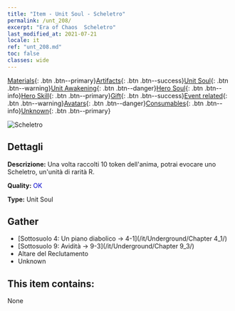 ```yaml
---
title: "Item - Unit Soul - Scheletro"
permalink: /unt_208/
excerpt: "Era of Chaos  Scheletro"
last_modified_at: 2021-07-21
locale: it
ref: "unt_208.md"
toc: false
classes: wide
---
```

 [Materials](/ItemsIT/){: .btn .btn--primary}[Artifacts](/ItemsIT/Artifacts/){: .btn .btn--success}[Unit Soul](/ItemsIT/UnitSoul/){: .btn .btn--warning}[Unit Awakening](/ItemsIT/UnitAwakening/){: .btn .btn--danger}[Hero Soul](/ItemsIT/HeroSoul/){: .btn .btn--info}[Hero Skill](/ItemsIT/HeroSkill/){: .btn .btn--primary}[Gift](/ItemsIT/Gift/){: .btn .btn--success}[Event related](/ItemsIT/Events/){: .btn .btn--warning}[Avatars](/ItemsIT/Avatars/){: .btn .btn--danger}[Consumables](/ItemsIT/Consumables/){: .btn .btn--info}[Unknown](/ItemsIT/Unknown/){: .btn .btn--primary}

 ![Scheletro](/images/u/ti_kulouzhanshi.jpg)

## Dettagli
 **Descrizione:** Una volta raccolti 10 token dell'anima, potrai evocare uno Scheletro, un'unità di rarità R.

 **Quality:** <span style="color: #0000CD">OK</span>

 **Type:** Unit Soul

## Gather

*    [Sottosuolo 4: Un piano diabolico -> 4-1](/it/Underground/Chapter 4_1/) 
*    [Sottosuolo 9: Avidità -> 9-3](/it/Underground/Chapter 9_3/) 
*    Altare del Reclutamento 
*    Unknown 

## This item contains:

  None

